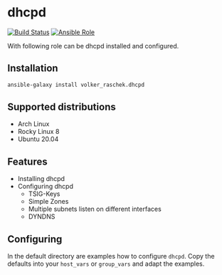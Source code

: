 # dhcpd

[![Build Status](https://drone.cryptic.systems/api/badges/volker.raschek/dhcpd-role/status.svg)](https://drone.cryptic.systems/volker.raschek/dhcpd-role)
[![Ansible Role](https://img.shields.io/ansible/role/d/58170)](https://galaxy.ansible.com/volker_raschek/dhcpd_role)

With following role can be dhcpd installed and configured.

## Installation

```bash
ansible-galaxy install volker_raschek.dhcpd
```

## Supported distributions

- Arch Linux
- Rocky Linux 8
- Ubuntu 20.04

## Features

- Installing dhcpd
- Configuring dhcpd
  - TSIG-Keys
  - Simple Zones
  - Multiple subnets listen on different interfaces
  - DYNDNS

## Configuring

In the default directory are examples how to configure `dhcpd`. Copy the
defaults into your `host_vars` or `group_vars` and adapt the examples.
